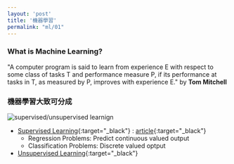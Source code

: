 ```yaml
---
layout: 'post'
title: '機器學習'
permalink: "ml/01"
---
```


### What is Machine Learning?

> 
 "A computer program is said to learn from experience E with respect to some class of tasks T and performance measure P, if its performance at tasks in T, as measured by P, improves with experience E." by **Tom Mitchell**

 

### 機器學習大致可分成
 
 >
   ![supervised/unsupervised learnign][ml-image]
  - [Supervised Learning](https://www.coursera.org/learn/machine-learning/lecture/1VkCb/supervised-learning){:target="_black"} : [article](https://www.coursera.org/learn/machine-learning/supplement/NKVJ0/supervised-learning){:target="_black"}
    - Regression Problems: Predict continuous valued output
    - Classification Problems: Discrete valued optput
  - [Unsupervised Learning](https://www.coursera.org/learn/machine-learning/lecture/olRZo/unsupervised-learning){:target="_black"}





[ml-image]: https://qph.fs.quoracdn.net/main-qimg-c7e79d0a41977b0ad967d54c039851f4